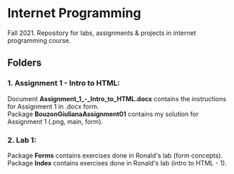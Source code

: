 # Internet Programming
Fall 2021. Repository for labs, assignments &amp; projects in internet programming course.

## Folders

### 1. Assignment 1 - Intro to HTML:

<p>
    Document <b>Assignment_1_-_Intro_to_HTML.docx</b> contains the instructions for Assignment 1 in .docx form. <br>
    Package <b>BouzonGiulianaAssignment01</b> contains my solution for Assignment 1 (.png, main, form). <br>
</p>

### 2. Lab 1:

<p> 
    Package <b>Forms</b> contains exercises done in Ronald's lab (form concepts). <br>
    Package <b>Index</b> contains exercises done in Ronald's lab (intro to HTML - 1). <br>
</p>
